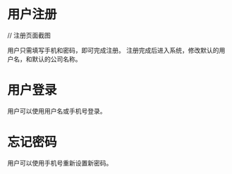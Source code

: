 # 用户注册

// 注册页面截图

用户只需填写手机和密码，即可完成注册。
注册完成后进入系统，修改默认的用户名，和默认的公司名称。

# 用户登录
用户可以使用用户名或手机号登录。


# 忘记密码
用户可以使用手机号重新设置新密码。




